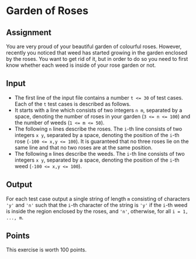 # Garden of Roses
## Assignment
You are very proud of your beautiful garden of colourful roses. However, recently you noticed that weed has started growing in the garden enclosed by the roses. You want to get rid of it, but in order to do so you need to first know whether each weed is inside of your rose garden or not.

## Input
* The first line of the input file contains a number `t <= 30` of test cases. Each of the `t` test cases is described as follows.
* It starts with a line which consists of two integers `n m`, separated by a space, denoting the number of roses in your garden (`3 <= n <= 100`) and the number of weeds (`1 <= m <= 50`).
* The following  `n` lines describe the roses. The `i`-th line consists of two integers `x y`, separated by a space, denoting the position of the `i`-th rose (`-100 <= x,y <= 100`). It is guaranteed that no three roses lie on the same line and that no two roses are at the same position.
* The following `m` lines describe the weeds. The `i`-th line consists of two integers `x y`, separated by a space, denoting the position of the `i`-th weed (`-100 <= x,y <= 100`).

## Output
For each test case output a single string of length `m` consisting of characters `'y'` and `'n'` such that the  `i`-th character of the string is `'y'` if the `i`-th weed is inside the region enclosed by the roses, and `'n'`, otherwise, for all `i = 1, ..., m`.

## Points
This exercise is worth 100 points.
